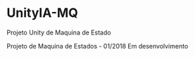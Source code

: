 # UnityIA-MQ
Projeto Unity de Maquina de Estado


Projeto de Maquina de Estados - 01/2018
Em desenvolvimento 
